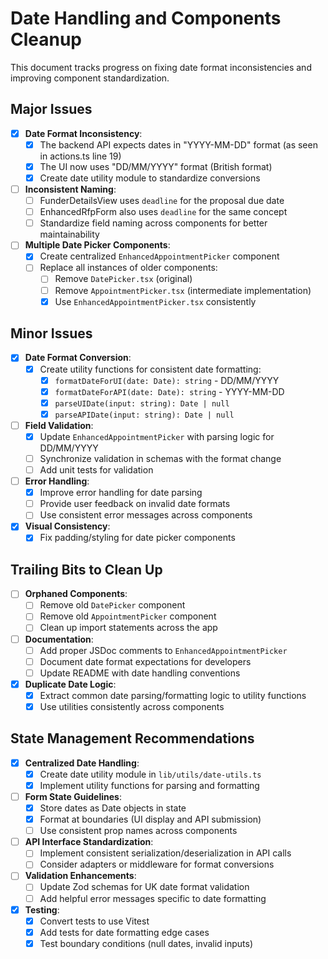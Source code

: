 # Date Handling and Components Cleanup

This document tracks progress on fixing date format inconsistencies and improving component standardization.

## Major Issues

- [x] **Date Format Inconsistency**:
  - [x] The backend API expects dates in "YYYY-MM-DD" format (as seen in actions.ts line 19)
  - [x] The UI now uses "DD/MM/YYYY" format (British format)
  - [x] Create date utility module to standardize conversions
- [ ] **Inconsistent Naming**:
  - [ ] FunderDetailsView uses `deadline` for the proposal due date
  - [ ] EnhancedRfpForm also uses `deadline` for the same concept
  - [ ] Standardize field naming across components for better maintainability
- [ ] **Multiple Date Picker Components**:
  - [x] Create centralized `EnhancedAppointmentPicker` component
  - [ ] Replace all instances of older components:
    - [ ] Remove `DatePicker.tsx` (original)
    - [ ] Remove `AppointmentPicker.tsx` (intermediate implementation)
    - [x] Use `EnhancedAppointmentPicker.tsx` consistently

## Minor Issues

- [x] **Date Format Conversion**:
  - [x] Create utility functions for consistent date formatting:
    - [x] `formatDateForUI(date: Date): string` - DD/MM/YYYY
    - [x] `formatDateForAPI(date: Date): string` - YYYY-MM-DD
    - [x] `parseUIDate(input: string): Date | null`
    - [x] `parseAPIDate(input: string): Date | null`
- [ ] **Field Validation**:
  - [x] Update `EnhancedAppointmentPicker` with parsing logic for DD/MM/YYYY
  - [ ] Synchronize validation in schemas with the format change
  - [ ] Add unit tests for validation
- [ ] **Error Handling**:
  - [x] Improve error handling for date parsing
  - [ ] Provide user feedback on invalid date formats
  - [ ] Use consistent error messages across components
- [x] **Visual Consistency**:
  - [x] Fix padding/styling for date picker components

## Trailing Bits to Clean Up

- [ ] **Orphaned Components**:
  - [ ] Remove old `DatePicker` component
  - [ ] Remove old `AppointmentPicker` component
  - [ ] Clean up import statements across the app
- [ ] **Documentation**:
  - [ ] Add proper JSDoc comments to `EnhancedAppointmentPicker`
  - [ ] Document date format expectations for developers
  - [ ] Update README with date handling conventions
- [x] **Duplicate Date Logic**:
  - [x] Extract common date parsing/formatting logic to utility functions
  - [x] Use utilities consistently across components

## State Management Recommendations

- [x] **Centralized Date Handling**:
  - [x] Create date utility module in `lib/utils/date-utils.ts`
  - [x] Implement utility functions for parsing and formatting
- [ ] **Form State Guidelines**:
  - [x] Store dates as Date objects in state
  - [x] Format at boundaries (UI display and API submission)
  - [ ] Use consistent prop names across components
- [ ] **API Interface Standardization**:
  - [ ] Implement consistent serialization/deserialization in API calls
  - [ ] Consider adapters or middleware for format conversions
- [ ] **Validation Enhancements**:
  - [ ] Update Zod schemas for UK date format validation
  - [ ] Add helpful error messages specific to date formatting
- [x] **Testing**:
  - [x] Convert tests to use Vitest
  - [x] Add tests for date formatting edge cases
  - [x] Test boundary conditions (null dates, invalid inputs)
